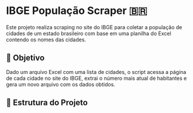 # IBGE População Scraper 🇧🇷

Este projeto realiza scraping no site do IBGE para coletar a população de cidades de um estado brasileiro com base em uma planilha do Excel contendo os nomes das cidades.

## 📌 Objetivo

Dado um arquivo Excel com uma lista de cidades, o script acessa a página de cada cidade no site do IBGE, extrai o número mais atual de habitantes e gera um novo arquivo com os dados obtidos.

## 📁 Estrutura do Projeto


